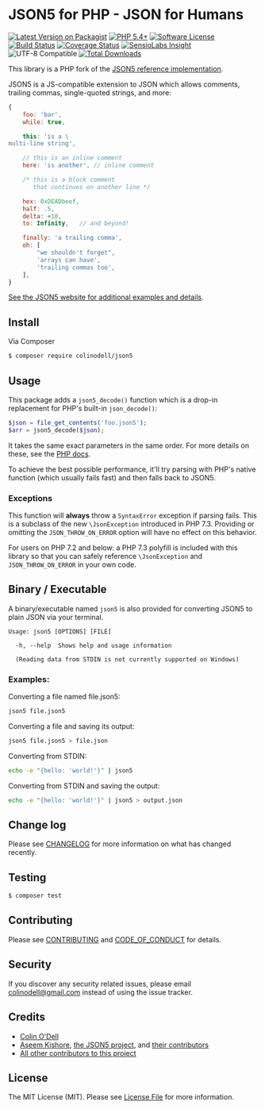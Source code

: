 # JSON5 for PHP - JSON for Humans

[![Latest Version on Packagist][ico-version]][link-packagist]
[![PHP 5.4+][ico-php]][link-packagist]
[![Software License][ico-license]](LICENSE.md)
[![Build Status][ico-travis]][link-travis]
[![Coverage Status][ico-scrutinizer]][link-scrutinizer]
[![SensioLabs Insight][ico-sensio]][link-sensio]
![UTF-8 Compatible][ico-utf8]
[![Total Downloads][ico-downloads]][link-downloads]

This library is a PHP fork of the [JSON5 reference implementation][link-json5].

JSON5 is a JS-compatible extension to JSON which allows comments, trailing commas, single-quoted strings, and more:

```js
{
    foo: 'bar',
    while: true,

    this: 'is a \
multi-line string',

    // this is an inline comment
    here: 'is another', // inline comment

    /* this is a block comment
       that continues on another line */

    hex: 0xDEADbeef,
    half: .5,
    delta: +10,
    to: Infinity,   // and beyond!

    finally: 'a trailing comma',
    oh: [
        "we shouldn't forget",
        'arrays can have',
        'trailing commas too',
    ],
}
```

[See the JSON5 website for additional examples and details][link-json5-site].

## Install

Via Composer

```bash
$ composer require colinodell/json5
```

## Usage

This package adds a `json5_decode()` function which is a drop-in replacement for PHP's built-in `json_decode()`:

```php
$json = file_get_contents('foo.json5');
$arr = json5_decode($json);
```

It takes the same exact parameters in the same order.  For more details on these, see the [PHP docs][link-php-jsondecode].

To achieve the best possible performance, it'll try parsing with PHP's native function (which usually fails fast) and then falls back to JSON5.

### Exceptions

This function will **always** throw a `SyntaxError` exception if parsing fails.  This is a subclass of the new `\JsonException` introduced in PHP 7.3.
Providing or omitting the `JSON_THROW_ON_ERROR` option will have no effect on this behavior.

For users on PHP 7.2 and below: a PHP 7.3 polyfill is included with this library so that you can safely reference `\JsonException` and `JSON_THROW_ON_ERROR` in your own code.

## Binary / Executable

A binary/executable named `json5` is also provided for converting JSON5 to plain JSON via your terminal.

    Usage: json5 [OPTIONS] [FILE]

      -h, --help  Shows help and usage information

      (Reading data from STDIN is not currently supported on Windows)

### Examples:

Converting a file named file.json5:

```bash
json5 file.json5
```

Converting a file and saving its output:

```bash
json5 file.json5 > file.json
```

Converting from STDIN:

```bash
echo -e "{hello: 'world!'}" | json5
```

Converting from STDIN and saving the output:

```bash
echo -e "{hello: 'world!'}" | json5 > output.json
```

## Change log

Please see [CHANGELOG](CHANGELOG.md) for more information on what has changed recently.

## Testing

```bash
$ composer test
```

## Contributing

Please see [CONTRIBUTING](CONTRIBUTING.md) and [CODE_OF_CONDUCT](CODE_OF_CONDUCT.md) for details.

## Security

If you discover any security related issues, please email [colinodell@gmail.com](mailto:colinodell@gmail.com) instead of using the issue tracker.

## Credits

-   [Colin O'Dell][link-author]
-   [Aseem Kishore][link-upstream-author], [the JSON5 project][link-json5], and [their contributors][link-upstream-contributors]
-   [All other contributors to this project][link-contributors]

## License

The MIT License (MIT). Please see [License File](LICENSE.md) for more information.

[ico-version]: https://img.shields.io/packagist/v/colinodell/json5.svg?style=flat-square

[ico-license]: https://img.shields.io/badge/license-MIT-brightgreen.svg?style=flat-square

[ico-travis]: https://img.shields.io/travis/colinodell/json5/master.svg?style=flat-square

[ico-scrutinizer]: https://img.shields.io/scrutinizer/coverage/g/colinodell/json5.svg?style=flat-square

[ico-code-quality]: https://img.shields.io/scrutinizer/g/colinodell/json5.svg?style=flat-square

[ico-downloads]: https://img.shields.io/packagist/dt/colinodell/json5.svg?style=flat-square

[ico-utf8]: https://img.shields.io/badge/utf--8-compatible-brightgreen.svg?style=flat-square

[ico-sensio]: https://img.shields.io/sensiolabs/i/45decdff-5544-43c4-9547-61c9f514b121.svg?style=flat-square

[ico-php]: https://img.shields.io/packagist/php-v/colinodell/json5.svg?style=flat-square

[link-packagist]: https://packagist.org/packages/colinodell/json5

[link-travis]: https://travis-ci.org/colinodell/json5

[link-scrutinizer]: https://scrutinizer-ci.com/g/colinodell/json5/code-structure/master/code-coverage

[link-code-quality]: https://scrutinizer-ci.com/g/colinodell/json5

[link-downloads]: https://packagist.org/packages/colinodell/json5

[link-sensio]: https://insight.sensiolabs.com/projects/45decdff-5544-43c4-9547-61c9f514b121

[link-author]: https://github.com/colinodell

[link-json5]: https://github.com/json5/json5

[link-php-jsondecode]: http://php.net/manual/en/function.json-decode.php

[link-upstream-author]: https://github.com/aseemk

[link-upstream-contributors]: https://github.com/json5/json5#credits

[link-json5-site]: http://json5.org

[link-contributors]: ../../contributors
